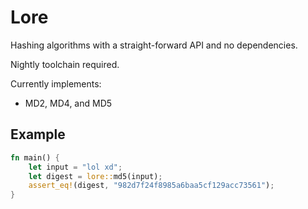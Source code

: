 # Lore

Hashing algorithms with a straight-forward API and no dependencies.

Nightly toolchain required.

Currently implements:

-   MD2, MD4, and MD5

## Example

```rust
fn main() {
    let input = "lol xd";
    let digest = lore::md5(input);
    assert_eq!(digest, "982d7f24f8985a6baa5cf129acc73561");
}
```
